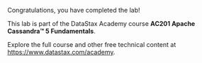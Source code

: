 Congratulations, you have completed the lab!

This lab is part of the DataStax Academy course **AC201 Apache Cassandra™ 5 Fundamentals**.

Explore the full course and other free technical content at https://www.datastax.com/academy.